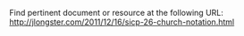 Find pertinent document or resource at the following URL:
http://jlongster.com/2011/12/16/sicp-26-church-notation.html
